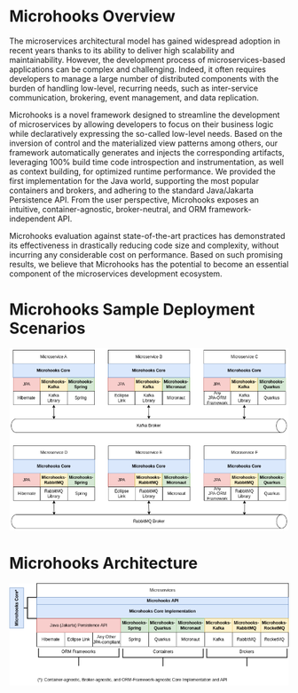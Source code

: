 # Microhooks Overview
The microservices architectural model has gained widespread adoption in recent years thanks to its ability to deliver high scalability and maintainability. However, the development process of microservices-based applications can be complex and challenging. Indeed, it often requires developers to manage a large number of distributed components with the burden of handling low-level, recurring needs, such as inter-service communication, brokering, event management, and data replication.

Microhooks is a novel framework designed to streamline the development of microservices by allowing developers to focus on their business logic while declaratively expressing the so-called low-level needs. Based on the inversion of control and the materialized view patterns among others, our framework automatically generates and injects the corresponding artifacts, leveraging 100% build time code introspection and instrumentation, as well as context building, for optimized runtime performance. We provided the first implementation for the Java world, supporting the most popular containers and brokers, and adhering to the standard Java/Jakarta Persistence API. From the user perspective, Microhooks exposes an intuitive, container-agnostic, broker-neutral, and ORM framework-independent API.

Microhooks evaluation against state-of-the-art practices has demonstrated its effectiveness in drastically reducing code size and complexity, without incurring any considerable cost on performance. Based on such promising results, we believe that Microhooks has the potential to become an essential component of the microservices development ecosystem.

# Microhooks Sample Deployment Scenarios
<p align="center">
    <img src="figures/Microhooks-SMQ-KR.png"/><br/>
</p>

# Microhooks Architecture
<p align="center">
    <img src="figures/Microhooks-Architecture.png"/>
</p>